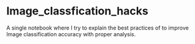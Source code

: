 # Image_classfication_hacks
A single notebook where I try to explain the best practices of to improve Image classification accuracy with proper analysis.
